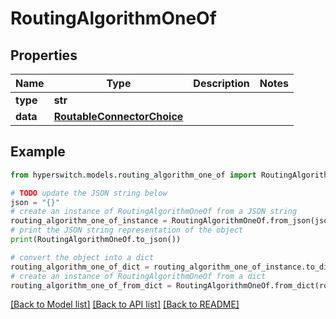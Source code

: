 # RoutingAlgorithmOneOf


## Properties

Name | Type | Description | Notes
------------ | ------------- | ------------- | -------------
**type** | **str** |  | 
**data** | [**RoutableConnectorChoice**](RoutableConnectorChoice.md) |  | 

## Example

```python
from hyperswitch.models.routing_algorithm_one_of import RoutingAlgorithmOneOf

# TODO update the JSON string below
json = "{}"
# create an instance of RoutingAlgorithmOneOf from a JSON string
routing_algorithm_one_of_instance = RoutingAlgorithmOneOf.from_json(json)
# print the JSON string representation of the object
print(RoutingAlgorithmOneOf.to_json())

# convert the object into a dict
routing_algorithm_one_of_dict = routing_algorithm_one_of_instance.to_dict()
# create an instance of RoutingAlgorithmOneOf from a dict
routing_algorithm_one_of_from_dict = RoutingAlgorithmOneOf.from_dict(routing_algorithm_one_of_dict)
```
[[Back to Model list]](../README.md#documentation-for-models) [[Back to API list]](../README.md#documentation-for-api-endpoints) [[Back to README]](../README.md)


